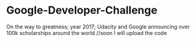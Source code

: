 # Google-Developer-Challenge
On the way to greatness; year 2017; Udacity and Google announcing over 100k scholarships around the world
//soon I will upload the code
